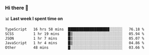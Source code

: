 ### Hi there 👋

<!--
**DBvc/DBvc** is a ✨ _special_ ✨ repository because its `README.md` (this file) appears on your GitHub profile.

Here are some ideas to get you started:

- 🔭 I’m currently working on ...
- 🌱 I’m currently learning ...
- 👯 I’m looking to collaborate on ...
- 🤔 I’m looking for help with ...
- 💬 Ask me about ...
- 📫 How to reach me: ...
- 😄 Pronouns: ...
- ⚡ Fun fact: ...
-->

📊 **Last week I spent time on**
<!--START_SECTION:waka-->

```txt
TypeScript   16 hrs 58 mins  ███████████████████░░░░░░   76.18 %
SCSS         1 hr 19 mins    █▒░░░░░░░░░░░░░░░░░░░░░░░   05.94 %
JSON         1 hr 7 mins     █▒░░░░░░░░░░░░░░░░░░░░░░░   05.07 %
JavaScript   1 hr 4 mins     █▒░░░░░░░░░░░░░░░░░░░░░░░   04.86 %
Other        48 mins         █░░░░░░░░░░░░░░░░░░░░░░░░   03.66 %
```

<!--END_SECTION:waka-->
